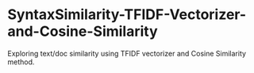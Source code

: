 # SyntaxSimilarity-TFIDF-Vectorizer-and-Cosine-Similarity
Exploring text/doc similarity using TFIDF vectorizer and Cosine Similarity method.
